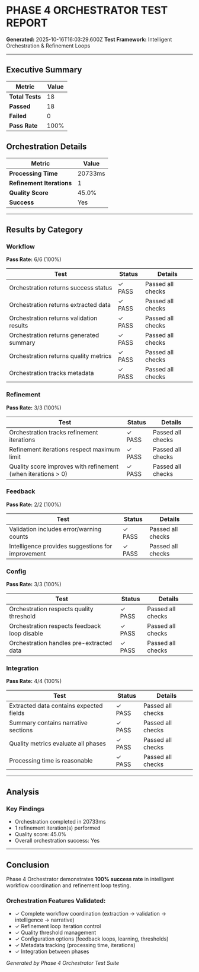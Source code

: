 # PHASE 4 ORCHESTRATOR TEST REPORT

**Generated:** 2025-10-16T16:03:29.600Z
**Test Framework:** Intelligent Orchestration & Refinement Loops

---

## Executive Summary

| Metric | Value |
|--------|-------|
| **Total Tests** | 18 |
| **Passed** | 18 |
| **Failed** | 0 |
| **Pass Rate** | 100% |

## Orchestration Details

| Metric | Value |
|--------|-------|
| **Processing Time** | 20733ms |
| **Refinement Iterations** | 1 |
| **Quality Score** | 45.0% |
| **Success** | Yes |

---

## Results by Category

### Workflow

**Pass Rate:** 6/6 (100%)

| Test | Status | Details |
|------|--------|----------|
| Orchestration returns success status | ✓ PASS | Passed all checks |
| Orchestration returns extracted data | ✓ PASS | Passed all checks |
| Orchestration returns validation results | ✓ PASS | Passed all checks |
| Orchestration returns generated summary | ✓ PASS | Passed all checks |
| Orchestration returns quality metrics | ✓ PASS | Passed all checks |
| Orchestration tracks metadata | ✓ PASS | Passed all checks |

### Refinement

**Pass Rate:** 3/3 (100%)

| Test | Status | Details |
|------|--------|----------|
| Orchestration tracks refinement iterations | ✓ PASS | Passed all checks |
| Refinement iterations respect maximum limit | ✓ PASS | Passed all checks |
| Quality score improves with refinement (when iterations > 0) | ✓ PASS | Passed all checks |

### Feedback

**Pass Rate:** 2/2 (100%)

| Test | Status | Details |
|------|--------|----------|
| Validation includes error/warning counts | ✓ PASS | Passed all checks |
| Intelligence provides suggestions for improvement | ✓ PASS | Passed all checks |

### Config

**Pass Rate:** 3/3 (100%)

| Test | Status | Details |
|------|--------|----------|
| Orchestration respects quality threshold | ✓ PASS | Passed all checks |
| Orchestration respects feedback loop disable | ✓ PASS | Passed all checks |
| Orchestration handles pre-extracted data | ✓ PASS | Passed all checks |

### Integration

**Pass Rate:** 4/4 (100%)

| Test | Status | Details |
|------|--------|----------|
| Extracted data contains expected fields | ✓ PASS | Passed all checks |
| Summary contains narrative sections | ✓ PASS | Passed all checks |
| Quality metrics evaluate all phases | ✓ PASS | Passed all checks |
| Processing time is reasonable | ✓ PASS | Passed all checks |

---

## Analysis

### Key Findings

- Orchestration completed in 20733ms
- 1 refinement iteration(s) performed
- Quality score: 45.0%
- Overall orchestration success: Yes

---

## Conclusion

Phase 4 Orchestrator demonstrates **100% success rate** in intelligent workflow coordination and refinement loop testing.

### Orchestration Features Validated:

- ✓ Complete workflow coordination (extraction → validation → intelligence → narrative)
- ✓ Refinement loop iteration control
- ✓ Quality threshold management
- ✓ Configuration options (feedback loops, learning, thresholds)
- ✓ Metadata tracking (processing time, iterations)
- ✓ Integration between phases

*Generated by Phase 4 Orchestrator Test Suite*
